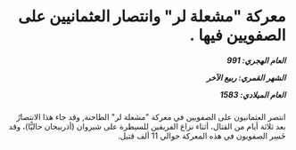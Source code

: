 <h1 dir="rtl">معركة "مشعلة لر" وانتصار العثمانيين على الصفويين فيها .</h1>

<h5 dir="rtl">العام الهجري:  991

الشهر القمري: ربيع الآخر

العام الميلادي: 1583</h5>

<p dir="rtl">انتصر العثمانيون على الصفويين في معركة "مشعلة لر" الطاحنة, وقد جاء هذا الانتصارُ بعد ثلاثة أيام من القتال، أثناء نزاع الفريقين للسيطرة على شيروان (أذربيجان حاليًّا)، وقد خَسِر الصفويون في هذه المعركة حوالي 11 ألف قتيل.</p></br>
